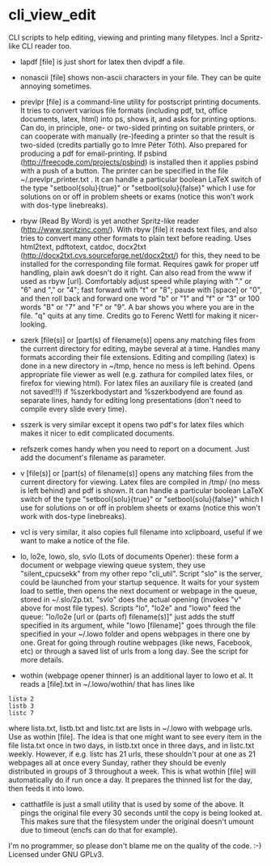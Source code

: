 cli_view_edit
=============

CLI scripts to help editing, viewing and printing many filetypes. Incl a
Spritz-like CLI reader too.

- lapdf [file] is just short for latex then dvipdf a file.

- nonascii [file] shows non-ascii characters in your file. They can be quite
  annoying sometimes.

- prevlpr [file] is a command-line utility for postscript printing documents.
  It tries to convert various file formats (including pdf, txt, office
  documents, latex, html) into ps, shows it, and asks for printing options. Can
  do, in principle, one- or two-sided printing on suitable printers, or can
  cooperate with manually (re-)feeding a printer so that the result is two-sided
  (credits partially go to Imre Péter Tóth). Also prepared for producing a pdf
  for email-printing. If psbind (http://freecode.com/projects/psbind) is
  installed then it applies psbind with a push of a button. The printer can be
  specified in the file ~/.prevlpr_printer.txt . It can handle a particular
  boolean LaTeX switch of the type "setbool{solu}{true}" or
  "setbool{solu}{false}" which I use for solutions on or off in problem sheets or
  exams (notice this won't work with dos-type linebreaks).

- rbyw (Read By Word) is yet another Spritz-like reader
  (http://www.spritzinc.com/). With rbyw [file] it reads text files, and also
  tries to convert many other formats to plain text before reading. Uses
  html2text, pdftotext, catdoc, docx2txt
  (http://docx2txt.cvs.sourceforge.net/docx2txt/) for this, they need to be
  installed for the corresponding file format. Requires gawk for proper utf
  handling, plain awk doesn't do it right. Can also read from the www if used as
  rbyw [url]. Comfortably adjust speed while playing with "." or "6" and "," or
  "4"; fast forward with "t" or "8"; pause with [space] or "0", and then roll
  back and forward one word "b" or "1" and "f" or "3" or 100 words "B" or "7" and
  "F" or "9". A bar shows you where you are in the file. "q" quits at any time.
  Credits go to Ferenc Wettl for making it nicer-looking.

- szerk [file(s)] or [part(s) of filename(s)] opens any matching files from the
  current directory for editing, maybe several at a time. Handles many formats
  according their file extensions. Editing and compiling (latex) is done in a new
  directory in ~/tmp, hence no mess is left behind. Opens appropriate file viewer
  as well (e.g. zathura for compiled latex files, or firefox for viewing html).
  For latex files an auxiliary file is created (and not saved!!!) if
  %szerkbodystart and %szerkbodyend are found as separate lines, handy for
  editing long presentations (don't need to compile every slide every time).

- sszerk is very similar except it opens two pdf's for latex files which makes it
  nicer to edit complicated documents.

- refszerk comes handy when you need to report on a document. Just add the
  document's filename as parameter.

- v [file(s)] or [part(s) of filename(s)] opens any matching files from the
  current directory for viewing. Latex files are compiled in /tmp/ (no mess is
  left behind) and pdf is shown. It can handle a particular boolean LaTeX switch
  of the type "setbool{solu}{true}" or "setbool{solu}{false}" which I use for
  solutions on or off in problem sheets or exams (notice this won't work with
  dos-type linebreaks).

- vcl is very similar, it also copies full filename into xclipboard, useful if
  we want to make a notice of the file.

- lo, lo2e, lowo, slo, svlo (Lots of documents Opener): these form a document
  or webpage viewing queue system, they use "silent_cpucsekk" from my other
  repo "cli_util". Script "slo" is the server, could be launched from your
  startup sequence. It waits for your system load to settle, then opens the next
  document or webpage in the queue, stored in ~/.slo/2p.txt. "svlo" does the
  actual opening (invokes "v" above for most file types). Scripts "lo", "lo2e"
  and "lowo" feed the queue: "lo/lo2e [url or (parts of) filename(s)]" just adds
  the stuff specified in its argument, while "lowo [filename]" goes through the
  file specified in your ~/.lowo folder and opens webpages in there one by one.
  Great for going through routine webpages (like news, Facebook, etc) or through
  a saved list of urls from a long day. See the script for more details.

- wothin (webpage opener thinner) is an additional layer to lowo et al. It
  reads a [file].txt in ~/.lowo/wothin/ that has lines like

```
lista 2
listb 3
listc 7
```

  where lista.txt, listb.txt and listc.txt are lists in ~/.lowo with webpage
  urls. Use as wothin [file]. The idea is that one might want to see every item
  in the file lista.txt once in two days, in listb.txt once in three days, and in
  listc.txt weekly. However, if e.g. listc has 21 urls, these shouldn't pour at
  one as 21 webpages all at once every Sunday, rather they should be evenly
  distributed in groups of 3 throughout a week. This is what wothin [file] will
  automatically do if run once a day. It prepares the thinned list for the day,
  then feeds it into lowo.

- catthatfile is just a small utility that is used by some of the above. It
  pings the original file every 30 seconds until the copy is being looked at.
  This makes sure that the filesystem under the original doesn't umount due to
  timeout (encfs can do that for example).

I'm no programmer, so please don't blame me on the quality of the code. :-)
Licensed under GNU GPLv3.
